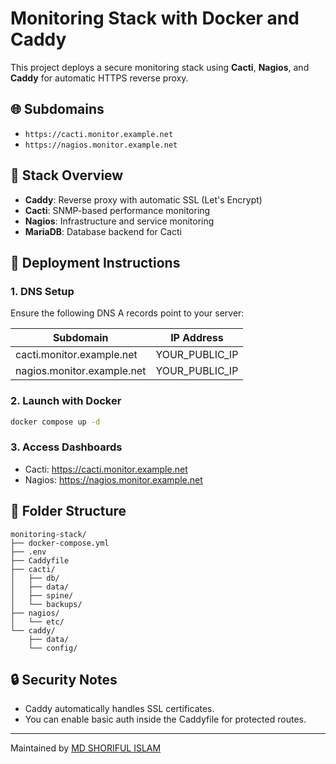 # Monitoring Stack with Docker and Caddy

This project deploys a secure monitoring stack using **Cacti**, **Nagios**, and **Caddy** for automatic HTTPS reverse proxy.

## 🌐 Subdomains
- `https://cacti.monitor.example.net`
- `https://nagios.monitor.example.net`

## 🧱 Stack Overview
- **Caddy**: Reverse proxy with automatic SSL (Let's Encrypt)
- **Cacti**: SNMP-based performance monitoring
- **Nagios**: Infrastructure and service monitoring
- **MariaDB**: Database backend for Cacti

## 🚀 Deployment Instructions

### 1. DNS Setup
Ensure the following DNS A records point to your server:

| Subdomain                         | IP Address         |
|----------------------------------|--------------------|
| cacti.monitor.example.net | YOUR_PUBLIC_IP     |
| nagios.monitor.example.net | YOUR_PUBLIC_IP     |

### 2. Launch with Docker
```bash
docker compose up -d
```

### 3. Access Dashboards
- Cacti: https://cacti.monitor.example.net
- Nagios: https://nagios.monitor.example.net

## 📁 Folder Structure
```
monitoring-stack/
├── docker-compose.yml
├── .env
├── Caddyfile
├── cacti/
│   ├── db/
│   ├── data/
│   ├── spine/
│   └── backups/
├── nagios/
│   └── etc/
└── caddy/
    ├── data/
    └── config/
```

## 🔒 Security Notes
- Caddy automatically handles SSL certificates.
- You can enable basic auth inside the Caddyfile for protected routes.

---
Maintained by [MD SHORIFUL ISLAM](mailto:badshashorif@gmail.com)
